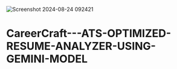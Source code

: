 ![Screenshot 2024-08-24 092421](https://github.com/user-attachments/assets/44412dc8-b021-4b8d-bc6c-86ef7db9c561)
# CareerCraft---ATS-OPTIMIZED-RESUME-ANALYZER-USING-GEMINI-MODEL
